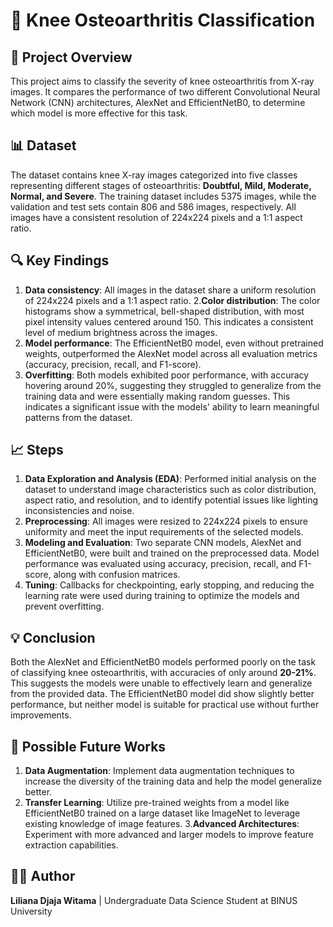 # 🦵 Knee Osteoarthritis Classification

## 📌 Project Overview
This project aims to classify the severity of knee osteoarthritis from X-ray images. It compares the performance of two different Convolutional Neural Network (CNN) architectures, AlexNet and EfficientNetB0, to determine which model is more effective for this task.

## 📊 Dataset
The dataset contains knee X-ray images categorized into five classes representing different stages of osteoarthritis: **Doubtful, Mild, Moderate, Normal, and Severe**. The training dataset includes 5375 images, while the validation and test sets contain 806 and 586 images, respectively. All images have a consistent resolution of 224x224 pixels and a 1:1 aspect ratio.

## 🔍 Key Findings
1. **Data consistency**: All images in the dataset share a uniform resolution of 224x224 pixels and a 1:1 aspect ratio.
2.**Color distribution**: The color histograms show a symmetrical, bell-shaped distribution, with most pixel intensity values centered around 150. This indicates a consistent level of medium brightness across the images.
3. **Model performance**: The EfficientNetB0 model, even without pretrained weights, outperformed the AlexNet model across all evaluation metrics (accuracy, precision, recall, and F1-score).
4. **Overfitting**: Both models exhibited poor performance, with accuracy hovering around 20%, suggesting they struggled to generalize from the training data and were essentially making random guesses. This indicates a significant issue with the models' ability to learn meaningful patterns from the dataset.

## 📈 Steps
1. **Data Exploration and Analysis (EDA)**: Performed initial analysis on the dataset to understand image characteristics such as color distribution, aspect ratio, and resolution, and to identify potential issues like lighting inconsistencies and noise.
2. **Preprocessing**: All images were resized to 224x224 pixels to ensure uniformity and meet the input requirements of the selected models.
3. **Modeling and Evaluation**: Two separate CNN models, AlexNet and EfficientNetB0, were built and trained on the preprocessed data. Model performance was evaluated using accuracy, precision, recall, and F1-score, along with confusion matrices.
4. **Tuning**: Callbacks for checkpointing, early stopping, and reducing the learning rate were used during training to optimize the models and prevent overfitting.

## 💡 Conclusion
Both the AlexNet and EfficientNetB0 models performed poorly on the task of classifying knee osteoarthritis, with accuracies of only around **20-21%**. This suggests the models were unable to effectively learn and generalize from the provided data. The EfficientNetB0 model did show slightly better performance, but neither model is suitable for practical use without further improvements.

## 🔮 Possible Future Works
1. **Data Augmentation**: Implement data augmentation techniques to increase the diversity of the training data and help the model generalize better.
2. **Transfer Learning**: Utilize pre-trained weights from a model like EfficientNetB0 trained on a large dataset like ImageNet to leverage existing knowledge of image features.
3.**Advanced Architectures**: Experiment with more advanced and larger models to improve feature extraction capabilities.

## 👨‍💻 Author
**Liliana Djaja Witama** | Undergraduate Data Science Student at BINUS University
